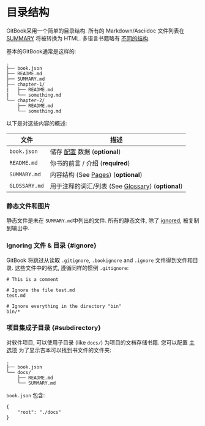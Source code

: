# 目录结构

GitBook采用一个简单的目录结构. 所有的 Markdown/Asciidoc 文件列表在 [SUMMARY](pages.md) 将被转换为 HTML. 多语言书籍略有 [不同的结构](languages.md).

基本的GitBook通常是这样的:

```
.
├── book.json
├── README.md
├── SUMMARY.md
├── chapter-1/
|   ├── README.md
|   └── something.md
└── chapter-2/
    ├── README.md
    └── something.md
```

以下是对这些内容的概述:

| 文件 | 描述 |
| -------- | ----------- |
| `book.json` | 储存 [配置](config.md) 数据 (__optional__) |
| `README.md` | 你书的前言 / 介绍  (**required**) |
| `SUMMARY.md` | 内容结构 (See [Pages](pages.md)) (__optional__) |
| `GLOSSARY.md` | 用于注释的词汇/列表 (See [Glossary](lexicon.md)) (__optional__) |

### 静态文件和图片

静态文件是未在 `SUMMARY.md`中列出的文件. 所有的静态文件, 除了 [ignored](#ignore), 被复制到输出中.

### Ignoring 文件 & 目录 {#ignore}

GitBook 将跳过从读取 `.gitignore`, `.bookignore` and `.ignore` 文件得到文件和目录.
这些文件中的格式, 遵循同样的惯例 `.gitignore`:

```
# This is a comment

# Ignore the file test.md
test.md

# Ignore everything in the directory "bin"
bin/*
```

### 项目集成子目录 {#subdirectory}

对软件项目, 可以使用子目录 (like `docs/`) 为项目的文档存储书籍. 您可以配置 [主选项](config.md) 为了显示吉本可以找到书文件的文件夹:

```
.
├── book.json
└── docs/
    ├── README.md
    └── SUMMARY.md
```

 `book.json` 包含:

```
{
    "root": "./docs"
}
```
